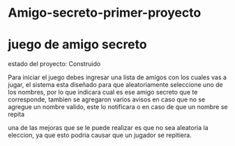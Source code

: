 # Amigo-secreto-primer-proyecto
<h1> juego de amigo secreto </h1>

estado del proyecto: Construido

Para iniciar el juego debes ingresar una lista de amigos con los cuales vas a jugar, el sistema esta diseñado para que aleatoriamente seleccione uno de los nombres, por lo que indicara cual es ese amigo secreto que te corresponde, tambien se agregaron varios avisos en caso que no se agregue un nombre valido, este lo notificara o en caso de que un nombre se repita

una de las mejoras que se le puede realizar es que no sea aleatoria la eleccion, ya que esto podria causar que un jugador se repitiera.
